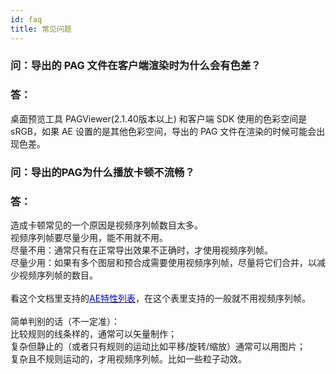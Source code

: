 ```yaml
---
id: faq
title: 常见问题
---
```

### 问：导出的 PAG 文件在客户端渲染时为什么会有色差？<br/>
### 答：
桌面预览工具 PAGViewer(2.1.40版本以上) 和客户端 SDK 使用的色彩空间是 sRGB，如果 AE 设置的是其他色彩空间，导出的 PAG 文件在渲染的时候可能会出现色差。<br/>
### 问：导出的PAG为什么播放卡顿不流畅？<br/>
### 答：
  造成卡顿常见的一个原因是视频序列帧数目太多。<br/>
  视频序列帧要尽量少用，能不用就不用。<br/>
    尽量不用：通常只有在正常导出效果不正确时，才使用视频序列帧。<br/>
    尽量少用：如果有多个图层和预合成需要使用视频序列帧，尽量将它们合并，以减少视频序列帧的数目。<br/>
  <br/>
  看这个文档里支持的[<font color=blue>AE特性列表</font>](/docs/ae-support.html)，在这个表里支持的一般就不用视频序列帧。<br/>
  <br/>
  简单判别的话（不一定准）：<br/>
    比较规则的线条样的，通常可以矢量制作；<br/>
    复杂但静止的（或者只有规则的运动比如平移/旋转/缩放）通常可以用图片；<br/>
    复杂且不规则运动的，才用视频序列帧。比如一些粒子动效。<br/>